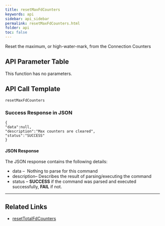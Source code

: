 ```yaml
---
title: resetMaxFdCounters
keywords: api
sidebar: api_sidebar
permalink: resetMaxFdCounters.html
folder: api
toc: false
---
```




Reset the maximum, or high-water-mark, from the Connection Counters





## API Parameter Table

This function has no parameters.



## API Call Template

``` 
resetMaxFdCounters
```



### Success Response in JSON

``` 
{
"data":null,
"description":"Max counters are cleared",
"status":"SUCCESS"
}
```



#### JSON Response

The JSON response contains the following details:

- data –  Nothing to parse for this command
- description– Describes the result of parsing/executing the command
- status – **SUCCESS** if the command was parsed and executed successfully, **FAIL** if not.

------

## **Related Links**

- [resetTotalFdCounters](resetTotalFdCounters.html)